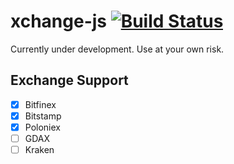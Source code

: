 # xchange-js [![Build Status](https://travis-ci.org/connorgiles/xchange-js.svg?branch=master)](https://travis-ci.org/connorgiles/xchange-js)
Currently under development. Use at your own risk.

## Exchange Support
- [x] Bitfinex
- [x] Bitstamp
- [x] Poloniex
- [ ] GDAX
- [ ] Kraken
